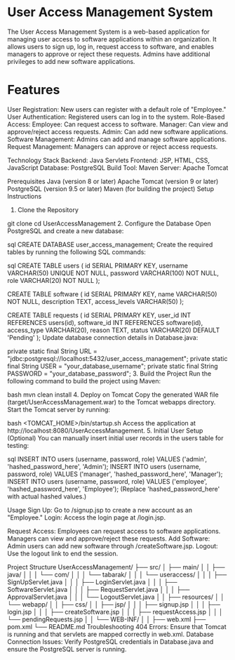 # User Access Management System
The User Access Management System is a web-based application for managing user access to software applications within an organization. It allows users to sign up, log in, request access to software, and enables managers to approve or reject these requests. Admins have additional privileges to add new software applications.

# Features
User Registration: New users can register with a default role of "Employee."
User Authentication: Registered users can log in to the system.
Role-Based Access:
Employee: Can request access to software.
Manager: Can view and approve/reject access requests.
Admin: Can add new software applications.
Software Management: Admins can add and manage software applications.
Request Management: Managers can approve or reject access requests.

Technology Stack
Backend: Java Servlets
Frontend: JSP, HTML, CSS, JavaScript
Database: PostgreSQL
Build Tool: Maven
Server: Apache Tomcat

Prerequisites
Java (version 8 or later)
Apache Tomcat (version 9 or later)
PostgreSQL (version 9.5 or later)
Maven (for building the project)
Setup Instructions
1. Clone the Repository

git clone <repository-url>
cd UserAccessManagement
2. Configure the Database
Open PostgreSQL and create a new database:

sql
CREATE DATABASE user_access_management;
Create the required tables by running the following SQL commands:

sql
CREATE TABLE users (
    id SERIAL PRIMARY KEY,
    username VARCHAR(50) UNIQUE NOT NULL,
    password VARCHAR(100) NOT NULL,
    role VARCHAR(20) NOT NULL
);

CREATE TABLE software (
    id SERIAL PRIMARY KEY,
    name VARCHAR(50) NOT NULL,
    description TEXT,
    access_levels VARCHAR(50)
);

CREATE TABLE requests (
    id SERIAL PRIMARY KEY,
    user_id INT REFERENCES users(id),
    software_id INT REFERENCES software(id),
    access_type VARCHAR(20),
    reason TEXT,
    status VARCHAR(20) DEFAULT 'Pending'
);
Update database connection details in Database.java:


private static final String URL = "jdbc:postgresql://localhost:5432/user_access_management";
private static final String USER = "your_database_username";
private static final String PASSWORD = "your_database_password";
3. Build the Project
Run the following command to build the project using Maven:

bash
mvn clean install
4. Deploy on Tomcat
Copy the generated WAR file (target/UserAccessManagement.war) to the Tomcat webapps directory.
Start the Tomcat server by running:

bash
<TOMCAT_HOME>/bin/startup.sh
Access the application at http://localhost:8080/UserAccessManagement.
5. Initial User Setup (Optional)
You can manually insert initial user records in the users table for testing:

sql
INSERT INTO users (username, password, role) VALUES ('admin', 'hashed_password_here', 'Admin');
INSERT INTO users (username, password, role) VALUES ('manager', 'hashed_password_here', 'Manager');
INSERT INTO users (username, password, role) VALUES ('employee', 'hashed_password_here', 'Employee');
(Replace 'hashed_password_here' with actual hashed values.)

Usage
Sign Up: Go to /signup.jsp to create a new account as an "Employee."
Login: Access the login page at /login.jsp.

Request Access:
Employees can request access to software applications.
Managers can view and approve/reject these requests.
Add Software: Admin users can add new software through /createSoftware.jsp.
Logout: Use the logout link to end the session.


Project Structure
UserAccessManagement/
├── src/
│   ├── main/
│   │   ├── java/
│   │   │   └── com/
│   │   │       └── tabarak/
│   │   │           └── useraccess/
│   │   │               ├── SignUpServlet.java
│   │   │               ├── LoginServlet.java
│   │   │               ├── SoftwareServlet.java
│   │   │               ├── RequestServlet.java
│   │   │               ├── ApprovalServlet.java
│   │   │               └── LogoutServlet.java
│   │   ├── resources/
│   │   └── webapp/
│   │       ├── css/
│   │       ├── jsp/
│   │       │   ├── signup.jsp
│   │       │   ├── login.jsp
│   │       │   ├── createSoftware.jsp
│   │       │   ├── requestAccess.jsp
│   │       │   └── pendingRequests.jsp
│   │       └── WEB-INF/
│   │           ├── web.xml
├── pom.xml
└── README.md
Troubleshooting
404 Errors: Ensure that Tomcat is running and that servlets are mapped correctly in web.xml.
Database Connection Issues: Verify PostgreSQL credentials in Database.java and ensure the PostgreSQL server is running.
